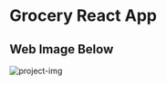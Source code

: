 # Grocery React App

## Web Image Below

![project-img](https://i.postimg.cc/bv5HVN0K/birth-day-reminder.png)
